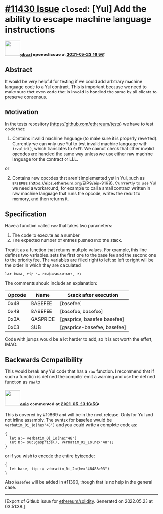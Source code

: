 # [\#11430 Issue](https://github.com/ethereum/solidity/issues/11430) `closed`: [Yul] Add the ability to escape machine language instructions

#### <img src="https://avatars.githubusercontent.com/u/12722969?v=4" width="50">[qbzzt](https://github.com/qbzzt) opened issue at [2021-05-23 16:56](https://github.com/ethereum/solidity/issues/11430):

## Abstract

It would be very helpful for testing if we could add arbitrary machine language code to a Yul contract. This is important because we need to make sure that even code that is invalid is handled the same by all clients to preserve consensus.


## Motivation

In the tests repository (https://github.com/ethereum/tests) we have to test code that:

1. Contains invalid machine language (to make sure it is properly reverted). Currently we can only use Yul to test invalid machine language with `invalid()`, which translates to `0xFE`. We cannot check that other invalid opcodes are handled the same way unless we use either raw machine language for the contract or LLL.

or

2. Contains new opcodes that aren't implemented yet in Yul, such as `BASEFEE` (https://eips.ethereum.org/EIPS/eip-3198). Currrently to use Yul we need a workaround, for example to call a small contract written in raw machine language that runs the opcode, writes the result to memory, and then returns it.


## Specification

Have a function called `raw` that takes two parameters:

1. The code to execute as a number
2. The expected number of entries pushed into the stack.

Treat it as a function that returns multiple values. For example, this line defines two variables, sets the first one to the base fee and the second one to the priority fee. The variables are filled right to left so left to right will be the order in which they are calculated.

```
let base, tip := raw(0x48483A03, 2)
```

The comments should include an explanation:

| Opcode | Name        | Stack after execution |
| ----------  | -------------  | -----------------------       |
| 0x48      | BASEFEE | [basefee]                    |
| 0x48      | BASEFEE | [basefee, basefee]                    |
| 0x3A      | GASPRICE | [gasprice, basefee basefee] |
| 0x03      | SUB            | [gasprice-basefee, basefee] |


Code with jumps would be a lot harder to add, so it is not worth the effort, IMAO.

## Backwards Compatibility

This would break any Yul code that has a `raw` function. I recommend that if such a function is defined the compiler emit a warning and use the defined function as `raw` to 

#### <img src="https://avatars.githubusercontent.com/u/20340?v=4" width="50">[axic](https://github.com/axic) commented at [2021-05-23 16:56](https://github.com/ethereum/solidity/issues/11430#issuecomment-846593958):

This is covered by #10869 and will be in the next release. Only for Yul and not inline assembly. The syntax for basefee would be `verbatim_0i_1o(hex"48")` and you could write a complete code as:
```
{
  let a:= verbatim_0i_1o(hex"48")
  let b:= sub(gasprice(), verbatim_0i_1o(hex"48"))
}
```
or if you wish to encode the entire bytecode:
```
{
  let base, tip := vebratim_0i_2o(hex"48483a03")
}
```

Also `basefee` will be added in #11390, though that is no help in the general case.


-------------------------------------------------------------------------------



[Export of Github issue for [ethereum/solidity](https://github.com/ethereum/solidity). Generated on 2022.05.23 at 03:51:38.]
